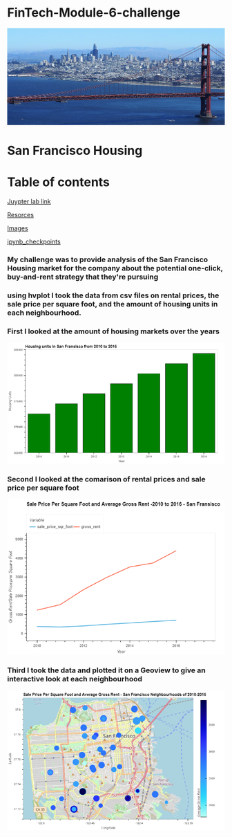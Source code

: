 # FinTech-Module-6-challenge 

![San Francisco](https://raw.githubusercontent.com/ScottyCodeman/FinTech-Module-6-challange/main/Starter_Code/Images/San_Francisco_from_the_Marin_Headlands_in_August_2022_(cropped2).jpg)

# San Francisco Housing
# Table of contents

[Juypter lab link](https://github.com/ScottyCodeman/FinTech-Module-6-challange/blob/main/Starter_Code/san_francisco_housing.ipynb)

[Resorces](https://github.com/ScottyCodeman/FinTech-Module-6-challange/tree/main/Starter_Code/Resources)

[Images](https://github.com/ScottyCodeman/FinTech-Module-6-challange/tree/main/Starter_Code/Images)

[ipynb_checkpoints](https://github.com/ScottyCodeman/FinTech-Module-6-challange/tree/main/.ipynb_checkpoints)
### My challenge was to provide analysis of the San Francisco Housing market for the company about the potential one-click, buy-and-rent strategy that they're pursuing

### using hvplot I took the data from csv files on rental prices, the sale price per square foot, and the amount of housing units in each neighbourhood.

### First I looked at the amount of housing markets over the years 

![The graph showing the amount of Housing units](https://raw.githubusercontent.com/ScottyCodeman/FinTech-Module-6-challange/main/Starter_Code/Images/bokeh_plot%20(2).png)


### Second I looked at the comarison of rental prices and sale price per square foot

![Rental and Sale per square foot](https://raw.githubusercontent.com/ScottyCodeman/FinTech-Module-6-challange/main/Starter_Code/Images/bokeh_plot.png)

### Third I took the data and plotted it on a Geoview to give an interactive look at each neighbourhood
![Geoview plot](https://raw.githubusercontent.com/ScottyCodeman/FinTech-Module-6-challange/main/Starter_Code/Images/bokeh_plot%20(1).png)



